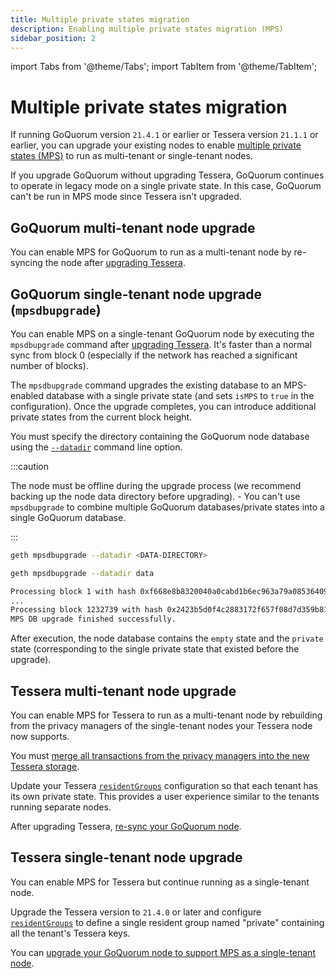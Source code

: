 ```yaml
---
title: Multiple private states migration
description: Enabling multiple private states migration (MPS)
sidebar_position: 2
---
```


import Tabs from '@theme/Tabs';
import TabItem from '@theme/TabItem';


# Multiple private states migration

If running GoQuorum version `21.4.1` or earlier or Tessera version `21.1.1` or earlier, you can upgrade your existing nodes to enable [multiple private states (MPS)](../../../concepts/multi-tenancy.md#multiple-private-states) to run as multi-tenant or single-tenant nodes.

If you upgrade GoQuorum without upgrading Tessera, GoQuorum continues to operate in legacy mode on a single private state. In this case, GoQuorum can't be run in MPS mode since Tessera isn't upgraded.

## GoQuorum multi-tenant node upgrade

You can enable MPS for GoQuorum to run as a multi-tenant node by re-syncing the node after [upgrading Tessera](#tessera-multi-tenant-node-upgrade).

## GoQuorum single-tenant node upgrade (`mpsdbupgrade`)

You can enable MPS on a single-tenant GoQuorum node by executing the `mpsdbupgrade` command after [upgrading Tessera](#tessera-single-tenant-node-upgrade). It's faster than a normal sync from block 0 (especially if the network has reached a significant number of blocks).

The `mpsdbupgrade` command upgrades the existing database to an MPS-enabled database with a single private state (and sets `isMPS` to `true` in the configuration). Once the upgrade completes, you can introduce additional private states from the current block height.

You must specify the directory containing the GoQuorum node database using the [`--datadir`](https://geth.ethereum.org/docs/interface/command-line-options) command line option.

:::caution

The node must be offline during the upgrade process (we recommend backing up the node data directory before upgrading). - You can't use `mpsdbupgrade` to combine multiple GoQuorum databases/private states into a single GoQuorum database.

:::

<Tabs>

  <TabItem value="Syntax" label="Syntax" default>

```bash
geth mpsdbupgrade --datadir <DATA-DIRECTORY>
```
  </TabItem>
  <TabItem value="Example" label="Example" default>

```bash
geth mpsdbupgrade --datadir data
```
  </TabItem>
  <TabItem value="Example result" label="Example result" default>

```bash
Processing block 1 with hash 0xf668e8b8320040a0cabd1b6ec963a79a08536409d82b9ccaa31f62b0a1a4dc10
...
Processing block 1232739 with hash 0x2423b5d0f4c2883172f657f08d7d359b81f144b8cb8393ee24ef285058d55ce8
MPS DB upgrade finished successfully.
```

  </TabItem>
</Tabs>

After execution, the node database contains the `empty` state and the `private` state (corresponding to the single private state that existed before the upgrade).

## Tessera multi-tenant node upgrade

You can enable MPS for Tessera to run as a multi-tenant node by rebuilding from the privacy managers of the single-tenant nodes your Tessera node now supports.

You must [merge all transactions from the privacy managers into the new Tessera storage](https://docs.tessera.consensys.net/en/stable/HowTo/Migrate/Migration-Multitenancy/).

Update your Tessera [`residentGroups`](https://docs.tessera.consensys.net/en/stable/HowTo/Configure/Multiple-private-state/#resident-groups) configuration so that each tenant has its own private state. This provides a user experience similar to the tenants running separate nodes.

After upgrading Tessera, [re-sync your GoQuorum node](#goquorum-multi-tenant-node-upgrade).

## Tessera single-tenant node upgrade

You can enable MPS for Tessera but continue running as a single-tenant node.

Upgrade the Tessera version to `21.4.0` or later and configure [`residentGroups`](https://docs.tessera.consensys.net/en/stable/HowTo/Configure/Multiple-private-state/#resident-groups) to define a single resident group named "private" containing all the tenant's Tessera keys.

You can [upgrade your GoQuorum node to support MPS as a single-tenant node](#goquorum-single-tenant-node-upgrade-mpsdbupgrade).
